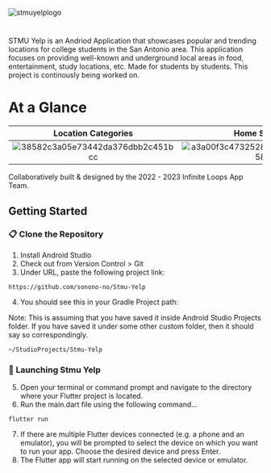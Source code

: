 ![stmuyelplogo](https://user-images.githubusercontent.com/48145892/198821078-4e6a1193-dfc3-404c-801e-6620fb998cea.png)
#
STMU Yelp is an Andriod Application that showcases popular and trending locations for college students in the San Antonio area. This application focuses on providing well-known and underground local areas in food, entertainment, study locations, etc. Made for students by students. This project is continously being worked on. 

# At a Glance
Location Categories                       |  Home Screen     |  Location Details
:------------------------------------:|:-----------------------------------:|:-----------------------------------:
![38582c3a05e73442da376dbb2c451bcc](https://user-images.githubusercontent.com/48145892/218061258-795f85d7-5a2d-4ecd-8765-1298f143961f.gif)  | ![a3a00f3c4732528450f3f283cb6c4e58](https://user-images.githubusercontent.com/48145892/218060691-1d48f9c6-810d-4330-a4ea-b5da164e0428.gif)  |  ![97780ec5948255d431b9029592f0d944](https://user-images.githubusercontent.com/48145892/218060808-36a0ac9e-92d1-453e-8275-bf984267866b.gif)
  

Collaboratively built & designed by the 2022 - 2023 Infinite Loops App Team. 
## Getting Started

### 📋 Clone the Repository
1) Install Android Studio
2) Check out from Version Control > Git
3) Under URL, paste the following project link:

```
https://github.com/sonono-no/Stmu-Yelp
```

4) You should see this in your Gradle Project path:

Note: This is assuming that you have saved it inside Android Studio Projects folder.
If you have saved it under some other custom folder, then it should say so correspondingly.
```
~/StudioProjects/Stmu-Yelp
```
### 🚀 Launching Stmu Yelp
5) Open your terminal or command prompt and navigate to the directory where your Flutter project is located.
6) Run the main.dart file using the following command...
```
flutter run
```
7) If there are multiple Flutter devices connected (e.g. a phone and an emulator), you will be prompted to select the device on which you want to run your app. Choose the desired device and press Enter.
8) The Flutter app will start running on the selected device or emulator.
